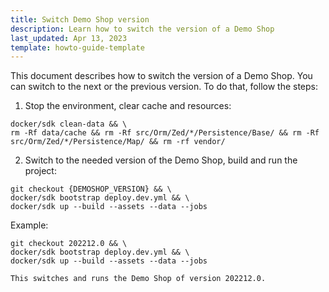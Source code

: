 ```yaml
---
title: Switch Demo Shop version
description: Learn how to switch the version of a Demo Shop
last_updated: Apr 13, 2023
template: howto-guide-template
---
```


This document describes how to switch the version of a Demo Shop. You can switch to the next or the previous version. To do that, follow the steps:


1. Stop the environment, clear cache and resources:
```shell
docker/sdk clean-data && \
rm -Rf data/cache && rm -Rf src/Orm/Zed/*/Persistence/Base/ && rm -Rf src/Orm/Zed/*/Persistence/Map/ && rm -rf vendor/
```

2. Switch to the needed version of the Demo Shop, build and run the project:

```shell
git checkout {DEMOSHOP_VERSION} && \
docker/sdk bootstrap deploy.dev.yml && \
docker/sdk up --build --assets --data --jobs
```

Example:

```shell
git checkout 202212.0 && \
docker/sdk bootstrap deploy.dev.yml && \
docker/sdk up --build --assets --data --jobs

This switches and runs the Demo Shop of version 202212.0.
